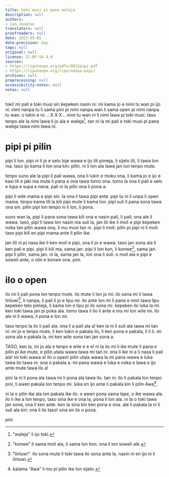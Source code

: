 ```yaml
---
title: toki musi pi pana waleja
description: null
authors:
- jan Jonatan
translators: null
proofreaders: null
date: 2022-05-05
date-precision: day
tags: null
original: null
license: CC-BY-SA 4.0
sources:
- https://liputenpo.org/pdfs/0013pipi.pdf
- https://liputenpo.org/lipu/nanpa-pipi/
archives: null
preprocessing: null
accessibility-notes: null
notes: null
---
```


toki! mi pali e toki musi sin kepeken nasin ni: mi kama jo e nimi tu wan pi ijo ni: nimi nanpa tu li sama pini pi nimi nanpa wan li sama open pi nimi nanpa tu wan. o lukin e ni: ...X X X... nimi tu wan ni li nimi lawa pi toki musi. taso tenpo ale la nimi lawa li jo ala e waleja[^1]. tan ni la mi pali e toki musi pi pana waleja tawa nimi lawa ni.

[^1]: "waleja" li ijo toki.

# pi**pi pi pi**lin

pipi li lon. pipi ni li jo e selo loje wawa e ijo lili pimeja, li sijelo lili, li tawa lon ma. taso ijo kama li lon ona kin: pilin. ni li lon ala lawa jan lon tenpo mute.

tenpo suno ale la pipi li pali wawa, ona li lukin e moku ona, li kama jo e ijo e kasi lili e jaki ma mute li pana e ona tawa tomo ona. tomo la ona li pali e selo e lupa e supa e nena. pali ni la pilin ona li pona a.

pipi li wile mama e pipi sin. la ona li tawa pipi ante. pipi tu ni li unpa li open mama. tenpo kama lili la kili pipi mute li kama lon. pipi suli li pana sona tawa ona sin. pilin pipi lon tenpo ni li lon, li pona.

suno wan la, pipi li pana sona tawa kili ona e nasin pali, li pali; ona ale li wawa. taso, pipi li tawa lon nasin ma suli la, jan lili ike li moli e pipi kepeken noka tan pilin wawa ona, li mu musi tan ni. pipi li moli. pilin pi pipi ni li moli. taso pipi kili en pipi mama ante li pilin ike.

jan lili ni pi nasa ike li ken moli e pipi, ona li jo e wawa. taso jan sona ala li ken pali e pipi. pipi li kili ma, sama jan. pipi li lon kon, li konwe[^2], sama jan. pipi li pilin, sama jan. ni la, sama jan la, lon ona li suli. o moli ala e pipi e soweli ante, o olin e konwe ona. pini.

# il**o o o**pen

[^2]: "konwe" li sama moli ala, li sama lon kon. ona li lon soweli ale.

ilo mi li pali pona lon tenpo mute. ilo mute li lon jo mi: ilo sona mi li tawa linluwi[^3], li nanpa, li pali li jo e lipu mi. ilo ante lon mi li pana e nimi tawa lipu kepeken telo pimeja, li kama lon e lipu pi ilo sona mi. kepeken ilo luka la mi ken toki tawa jan pi poka ala. tomo tawa li ilo li ante e ma mi lon wile mi. ilo ale ni li wawa, li pona e lon mi.

taso tenpo la ilo li pali ala. ona li a pali ala a! ken la ni li suli ala tawa mi tan ni: mi jo e tenpo mute, li ken lukin e pakala ilo, li ken pona e pakala, li li li. mi sona ala e pakala la, mi ken wile sona tan jan sona a.

TASO, ken la, mi jo ala e tenpo e wile e e e! ni la ilo mi li ike mute li pana e pilin pi ike mute, e pilin utala wawa tawa mi tan ni: ona li ike ni a li nasa li pali ala! mi toki wawa a! ilo o open! pilin utala wawa la mi pana wawa e luka tawa ilo tawa ni: ona o pakala a. mi pana wawa e luka e noka e lawa e ijo ante mute tawa ilo a!

pini la ni li pona ala tawa mi li pona ala tawa ilo. tan ni: ilo li pakala lon tenpo pini, li awen pakala lon tenpo mi. luka en ijo ante li pakala kin li pilin Awa[^4].

ni la o pilin ike ala lon pakala ike ilo. o awen pona sama lape, o ike wawa ala. ilo li ike a lon tenpo, taso sina ike e ona la, pona li lon ala. ni la o toki tawa jan sona, ona li ken ante. ken la sina kin ken pona e ona. ale li pakala la ni li suli ala kin: ona li ilo taso! sina en ilo o pona.

pini

[^3]: "linluwi": ilo sona mute li toki tawa ilo sona ante la, nasin ni en ijo ni li linluwi.

[^4]: kalama "Awa" li mu pi pilin ike lon sijelo.